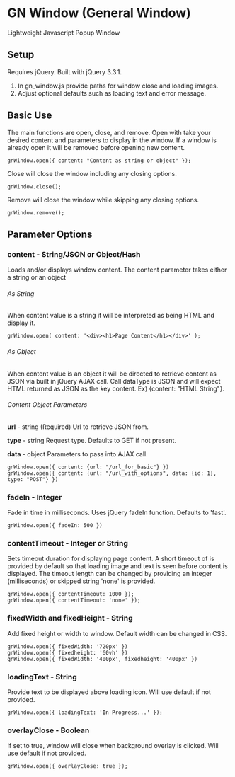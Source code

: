 # GN Window (General Window)
Lightweight Javascript Popup Window

## Setup
Requires jQuery. Built with jQuery 3.3.1.
1. In gn_window.js provide paths for window close and loading images.
2. Adjust optional defaults such as loading text and error message.

## Basic Use
The main functions are open, close, and remove. Open with take your desired content and parameters to display in the window. If a window is already open it will be removed before opening new content.
```
gnWindow.open({ content: "Content as string or object" });
```

Close will close the window including any closing options.
```
gnWindow.close();
```

Remove will close the window while skipping any closing options.
```
gnWindow.remove();
```

## Parameter Options

### content - String/JSON or Object/Hash
Loads and/or displays window content.
The content parameter takes either a string or an object

###### As String
When content value is a string it will be interpreted as being HTML and display it.
```
gnWindow.open( content: '<div><h1>Page Content</h1></div>' );
```

###### As Object
When content value is an object it will be directed to retrieve content as JSON via built in jQuery AJAX call. Call dataType is JSON and will expect HTML returned as JSON as the key content. Ex) {content: "HTML String"}.

###### Content Object Parameters
**url** - string (Required)
Url to retrieve JSON from.

**type** - string
Request type. Defaults to GET if not present.

**data** - object
Parameters to pass into AJAX call.
```
gnWindow.open({ content: {url: "/url_for_basic"} })
gnWindow.open({ content: {url: "/url_with_options", data: {id: 1}, type: "POST"} })
```

### fadeIn - Integer
Fade in time in milliseconds. Uses jQuery fadeIn function. Defaults to 'fast'.
```
gnWindow.open({ fadeIn: 500 })
```

### contentTimeout - Integer or String
Sets timeout duration for displaying page content.
A short timeout of is provided by default so that loading image and text is seen before content is displayed. The timeout length can be changed by providing an integer (milliseconds) or skipped string 'none' is provided.
```
gnWindow.open({ contentTimeout: 1000 });
gnWindow.open({ contentTimeout: 'none' });
```

### fixedWidth and fixedHeight - String
Add fixed height or width to window. Default width can be changed in CSS.
```
gnWindow.open({ fixedWidth: '720px' })
gnWindow.open({ fixedheight: '60vh' })
gnWindow.open({ fixedWidth: '400px', fixedheight: '400px' })
```
### loadingText - String
Provide text to be displayed above loading icon. Will use default if not provided.
```
gnWindow.open({ loadingText: 'In Progress...' });
```

### overlayClose - Boolean
If set to true, window will close when background overlay is clicked. Will use default if not provided.
```
gnWindow.open({ overlayClose: true });
```
